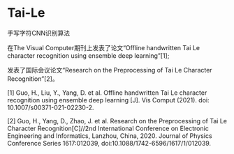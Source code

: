 # Tai-Le
手写字符CNN识别算法

在The Visual Computer期刊上发表了论文“Offline handwritten Tai Le character recognition using ensemble deep learning”[1];

发表了国际会议论文“Research on the Preprocessing of Tai Le Character Recognition”[2]。


[1] Guo, H., Liu, Y., Yang, D. et al. Offline handwritten Tai Le character recognition using ensemble deep learning [J]. Vis Comput (2021). doi: 10.1007/s00371-021-02230-2.

[2] Guo, H., Yang, D., Zhao, J. et al. Research on the Preprocessing of Tai Le Character Recognition[C]//2nd International Conference on Electronic Engineering and Informatics, Lanzhou, China, 2020. Journal of Physics Conference Series 1617:012039, doi:10.1088/1742-6596/1617/1/012039.
